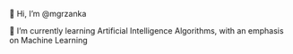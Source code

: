 👋 Hi, I’m @mgrzanka

🌱 I’m currently learning Artificial Intelligence Algorithms, with an emphasis on Machine Learning

<!---
mgrzanka/mgrzanka is a ✨ special ✨ repository because its `README.md` (this file) appears on your GitHub profile.
You can click the Preview link to take a look at your changes.
--->
